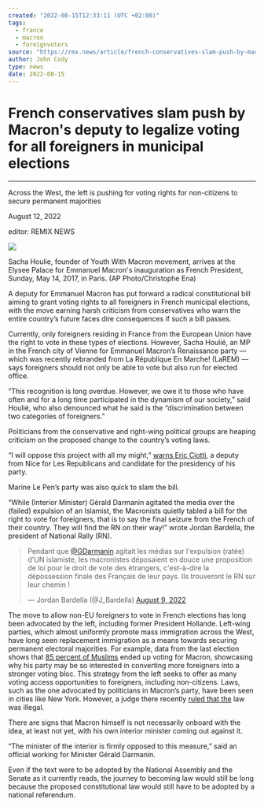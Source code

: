 ```yaml
---
created: "2022-08-15T12:33:11 (UTC +02:00)"
tags:
  - france
  - macron
  - foreignvoters
source: "https://rmx.news/article/french-conservatives-slam-push-by-macrons-deputy-to-legalize-voting-for-all-foreigners-in-municipal-elections/"
author: John Cody
type: news
date: 2022-08-15
---
```


# French conservatives slam push by Macron's deputy to legalize voting for all foreigners in municipal elections

---

Across the West, the left is pushing for voting rights for non-citizens to secure permanent majorities

August 12, 2022

editor: REMIX NEWS

![](https://rmx.news/wp-content/uploads/2022/08/AP887402154933.jpeg)

Sacha Houlie, founder of Youth With Macron movement, arrives at the Elysee Palace for Emmanuel Macron's inauguration as French President, Sunday, May 14, 2017, in Paris. (AP Photo/Christophe Ena)

A deputy for Emmanuel Macron has put forward a radical constitutional bill aiming to grant voting rights to all foreigners in French municipal elections, with the move earning harsh criticism from conservatives who warn the entire country’s future faces dire consequences if such a bill passes.

Currently, only foreigners residing in France from the European Union have the right to vote in these types of elections. However, Sacha Houlié, an MP in the French city of Vienne for Emmanuel Macron’s Renaissance party — which was recently rebranded from La République En Marche! (LaREM) — says foreigners should not only be able to vote but also run for elected office.

[](https://rmx.news/france/france-85-of-muslims-voted-for-macron/)

“This recognition is long overdue. However, we owe it to those who have often and for a long time participated in the dynamism of our society,” said Houlié, who also denounced what he said is the “discrimination between two categories of foreigners.”

Politicians from the conservative and right-wing political groups are heaping criticism on the proposed change to the country’s voting laws.

“I will oppose this project with all my might,” [warns Eric Ciotti](https://translate.google.com/website?sl=auto&tl=en&hl=en&client=webapp&u=http://twitter.com/ECiotti/status/1557000667063099393), a deputy from Nice for Les Republicans and candidate for the presidency of his party.

Marine Le Pen’s party was also quick to slam the bill.

“While (Interior Minister) Gérald Darmanin agitated the media over the (failed) expulsion of an Islamist, the Macronists quietly tabled a bill for the right to vote for foreigners, that is to say the final seizure from the French of their country. They will find the RN on their way!” wrote Jordan Bardella, the president of National Rally (RN).

 > 
 > Pendant que [@GDarmanin](https://twitter.com/GDarmanin?ref_src=twsrc%5Etfw) agitait les médias sur l'expulsion (ratée) d'UN islamiste, les macronistes déposaient en douce une proposition de loi pour le droit de vote des étrangers, c'est-à-dire la dépossession finale des Français de leur pays. Ils trouveront le RN sur leur chemin !
 > 
 > — Jordan Bardella (@J\_Bardella) [August 9, 2022](https://twitter.com/J_Bardella/status/1556989298595037184?ref_src=twsrc%5Etfw)

The move to allow non-EU foreigners to vote in French elections has long been advocated by the left, including former President Hollande. Left-wing parties, which almost uniformly promote mass immigration across the West, have long seen replacement immigration as a means towards securing permanent electoral majorities. For example, data from the last election shows that [85 percent of Muslims](https://rmx.news/france/france-85-of-muslims-voted-for-macron/) ended up voting for Macron, showcasing why his party may be so interested in converting more foreigners into a stronger voting bloc. This strategy from the left seeks to offer as many voting access opportunities to foreigners, including non-citizens. Laws, such as the one advocated by politicians in Macron’s party, have been seen in cities like New York. However, a judge there recently [ruled that the](https://www.pbs.org/newshour/politics/judge-says-new-york-city-cant-let-noncitizens-vote-in-city-elections) law was illegal.

There are signs that Macron himself is not necessarily onboard with the idea, at least not yet, with his own interior minister coming out against it.

“The minister of the interior is firmly opposed to this measure,” said an official working for Minister Gérald Darmanin.

Even if the text were to be adopted by the National Assembly and the Senate as it currently reads, the journey to becoming law would still be long because the proposed constitutional law would still have to be adopted by a national referendum.
